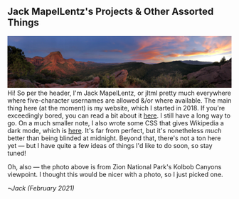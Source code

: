 ## Jack MapelLentz's Projects & Other Assorted Things
![Photo of a sunset in Zion NP](https://github.com/jltml/jltml/blob/main/zion-sunset-small.jpeg)
Hi! So per the header, I'm Jack MapelLentz, or jltml pretty much everywhere where five-character usernames are allowed &/or where available. The main thing here (at the moment) is my website, which I started in 2018. If you're exceedingly bored, you can read a bit about it [here](https://jltml.me/misc/#about-this-website). I still have a long way to go. On a much smaller note, I also wrote some CSS that gives Wikipedia a dark mode, which is [here](https://github.com/jltml/wikipedia-darkmode). It's far from perfect, but it's nonetheless *much* better than being blinded at midnight. Beyond that, there's not a ton here yet — but I have quite a few ideas of things I'd like to do soon, so stay tuned!

Oh, also — the photo above is from Zion National Park's Kolbob Canyons viewpoint. I thought this would be nicer with a photo, so I just picked one.

 *~Jack (February 2021)*
